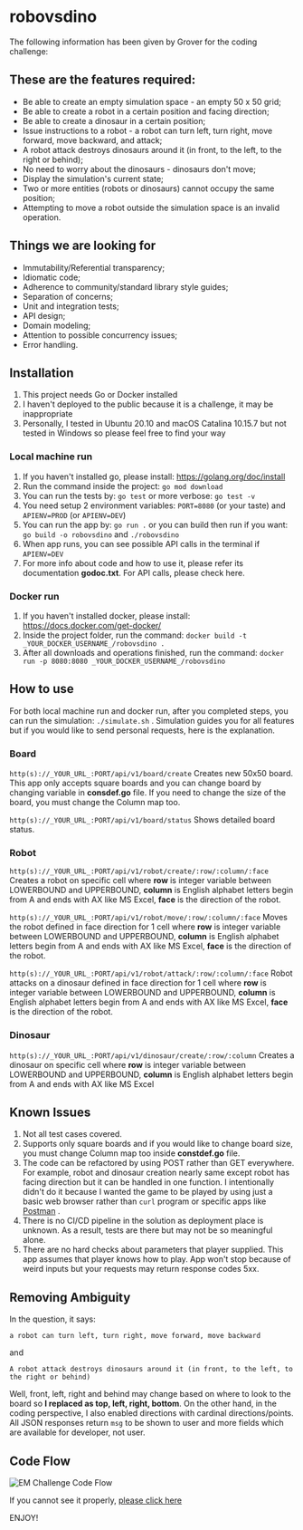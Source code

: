 # robovsdino
The following information has been given by Grover for the coding challenge:

## These are the features required:

- Be able to create an empty simulation space - an empty 50 x 50 grid;
- Be able to create a robot in a certain position and facing direction;
- Be able to create a dinosaur in a certain position;
- Issue instructions to a robot - a robot can turn left, turn right, move forward, move backward, and attack;
- A robot attack destroys dinosaurs around it (in front, to the left, to the right or behind);
- No need to worry about the dinosaurs - dinosaurs don't move;
- Display the simulation's current state;
- Two or more entities (robots or dinosaurs) cannot occupy the same position;
- Attempting to move a robot outside the simulation space is an invalid operation.

## Things we are looking for

- Immutability/Referential transparency;
- Idiomatic code;
- Adherence to community/standard library style guides;
- Separation of concerns;
- Unit and integration tests;
- API design;
- Domain modeling;
- Attention to possible concurrency issues;
- Error handling.

## Installation
1. This project needs Go or Docker installed
2. I haven't deployed to the public because it is a challenge, it may be inappropriate
3. Personally, I tested in Ubuntu 20.10 and macOS Catalina 10.15.7 but not tested in Windows so please feel free to 
find your way

### Local machine run
1. If you haven't installed go, please install: https://golang.org/doc/install
2. Run the command inside the project: `go mod download`
3. You can run the tests by: `go test` or more verbose: `go test -v`
4. You need setup 2 environment variables: `PORT=8080` (or your taste) and `APIENV=PROD` (or `APIENV=DEV`)
5. You can run the app by: `go run .` or you can build then run if you want: `go build -o robovsdino` and `./robovsdino`
6. When app runs, you can see possible API calls in the terminal if `APIENV=DEV`
7. For more info about code and how to use it, please refer its documentation **godoc.txt**. For API calls, please check here.

### Docker run
1. If you haven't installed docker, please install: https://docs.docker.com/get-docker/
2. Inside the project folder, run the command: `docker build -t _YOUR_DOCKER_USERNAME_/robovsdino .`
3. After all downloads and operations finished, run the command: `docker run -p 8080:8080 _YOUR_DOCKER_USERNAME_/robovsdino`

## How to use
For both local machine run and docker run, after you completed steps, you can run the simulation: `./simulate.sh` .
Simulation guides you for all features but if you would like to send personal requests, here is the explanation.

### Board
`http(s)://_YOUR_URL_:PORT/api/v1/board/create` Creates new 50x50 board. This app only accepts square boards and you
can change board by changing variable in **consdef.go** file. If you need to change the size of the board, you must 
change the Column map too.

`http(s)://_YOUR_URL_:PORT/api/v1/board/status` Shows detailed board status.

### Robot
`http(s)://_YOUR_URL_:PORT/api/v1/robot/create/:row/:column/:face` Creates a robot on specific cell where **row** is
integer variable between LOWERBOUND and UPPERBOUND, **column** is English alphabet letters begin from A and ends with AX 
like MS Excel, **face** is the direction of the robot.

`http(s)://_YOUR_URL_:PORT/api/v1/robot/move/:row/:column/:face` Moves the robot defined in face direction for 1 cell 
where **row** is integer variable between LOWERBOUND and UPPERBOUND, **column** is English alphabet letters begin 
from A and ends with AX  like MS Excel, **face** is the direction of the robot.

`http(s)://_YOUR_URL_:PORT/api/v1/robot/attack/:row/:column/:face` Robot attacks on a dinosaur defined in face direction 
for 1 cell where **row** is integer variable between LOWERBOUND and UPPERBOUND, **column** is English alphabet letters 
begin from A and ends with AX  like MS Excel, **face** is the direction of the robot.

### Dinosaur
`http(s)://_YOUR_URL_:PORT/api/v1/dinosaur/create/:row/:column` Creates a dinosaur on specific cell where **row** is
integer variable between LOWERBOUND and UPPERBOUND, **column** is English alphabet letters begin from A and ends with AX 
like MS Excel

## Known Issues
1. Not all test cases covered.
2. Supports only square boards and if you would like to change board size, you must change Column map too inside 
**constdef.go** file. 
3. The code can be refactored by using POST rather than GET everywhere. For example, robot and dinosaur creation nearly
same except robot has facing direction but it can be handled in one function. I intentionally didn't do it because I
wanted the game to be played by using just a basic web browser rather than `curl` program or specific apps like [Postman]("https://www.postman.com/) .
4. There is no CI/CD pipeline in the solution as deployment place is unknown. As a result, tests are there but may not 
be so meaningful alone. 
5. There are no hard checks about parameters that player supplied. This app assumes that player knows how to play. App won't 
stop because of weird inputs but your requests may return response codes 5xx.

## Removing Ambiguity
In the question, it says:
```
a robot can turn left, turn right, move forward, move backward
```
and
```
A robot attack destroys dinosaurs around it (in front, to the left, to the right or behind)
```
Well, front, left, right and behind may change based on where to look to the board so **I replaced as top, left, right, bottom**. 
On the other hand, in the coding perspective, I also enabled directions with cardinal directions/points. All JSON 
responses return `msg` to be shown to user and more fields which are available for developer, not user.

## Code Flow
![EM Challenge Code Flow](https://canartuc.com/grover_robovsdino.png "EM Challenge Code Flow")

If you cannot see it properly, [please click here](https://whimsical.com/5cVkzRSZrc7hqkyWZV3kXA)

ENJOY!


